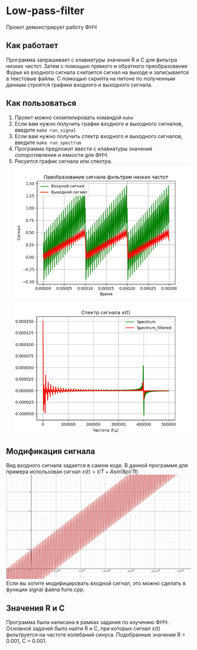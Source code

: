 # Low-pass-filter
Проект демонстрирует работу ФНЧ



## Как работает
Программа запрашивает с клавиатуры значения R и C для фильтра низких частот. Затем с помощью прямого и обратного преобразования Фурье из входного сигнала считается сигнал на выходе и записывается в текстовые файлы. С помощью скрипта на питоне по полученным данным строятся графики входного и выходного сигнала.

## Как пользоваться

1. Проект можно скомпилировать командой ```make```
2. Если вам нужно получить график входного и выходного сигналов, введите ```make run_signal```
3. Если вам нужно получить спектр входного и выходного сигналов, введите ```make run_spectrum```
4. Программа предложит ввести с клавиатуры значения сопоротивления и емкости для ФНЧ.  
5. Рисуется график сигнала или спектра.
![Входной и выходной сигналы](images/signals.png)
![Спектр входного и выходного сигнала](images/spectrum.png)

## Модификация сигнала
Вид входного сигнала задается в самом коде. В данной программе для примера использован сигнал $x(t) = t/T + Asin(8pi/T t)$
![Входной сигнал](images/x(t).png)
Если вы хотите модифицировать входной сигнал, это можно сделать в функции signal файла furie.cpp. 

## Значения R и С
Программа была написана в рамках задания по изучению ФНЧ. Основной задачей было найти R и С, при которых сигнал x(t) фильтруется на частоте колебаний синуса. Подобранные значения R = 0.001, C = 0.001.

